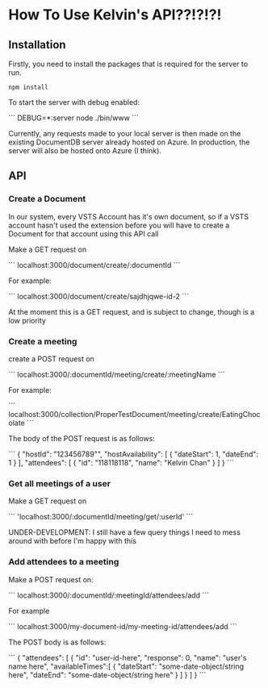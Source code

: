 <h1>How To Use Kelvin's API??!?!?!</h1>
<h2>Installation</h2>
<p>Firstly, you need to install the packages that is required for the server to run.</p>

```
npm install
```
<p>To start the server with debug enabled:</p>
```
DEBUG=*:server node ./bin/www
```
<p>
    Currently, any requests made to your local server is then made on the existing 
    DocumentDB server already hosted on Azure. In production, the server will also
    be hosted onto Azure (I think).
</p>


<h2>API</h2>

<h3>Create a Document</h3>
<p>
    In our system, every VSTS Account has it's own document, so if a VSTS account hasn't used the extension before
    you will have to create a Document for that account using this API call
</p>
<p>Make a GET request on</p>
```
localhost:3000/document/create/:documentId
```
<p>For example:</p>
```
localhost:3000/document/create/sajdhjqwe-id-2
```
<p>At the moment this is a GET request, and is subject to change, though is a low priority<p>



<h3>Create a meeting</h3>
<p>create a POST request on </p>
```
localhost:3000/:documentId/meeting/create/:meetingName
```
<p>For example:</p>
```
localhost:3000/collection/ProperTestDocument/meeting/create/EatingChocolate
```
<p>The body of the POST request is as follows:</p>
```
{
    "hostId": "123456789"",
    "hostAvailability": [
        {
            "dateStart": 1,
            "dateEnd": 1
        }
    ],
    "attendees": [
        {
            "id": "118118118",
            "name": "Kelvin Chan"
        }
    ]        
}
```

<h3>Get all meetings of a user</h3>
<p>Make a GET request on</p>
```
'localhost:3000/:documentId/meeting/get/:userId'
```
<p>UNDER-DEVELOPMENT: I still have a few query things I need to mess around with before I'm happy with this</p>

<h3>Add attendees to a meeting</h3>
<p>Make a POST request on:</p>
```
localhost:3000/:documentId/:meetingId/attendees/add
```
<p>For example</p>
```
localhost:3000/my-document-id/my-meeting-id/attendees/add
```
<p>The POST body is as follows:</p>
```
{
    "attendees": [
        {
            "id": "user-id-here",
            "response": 0,
            "name": "user's name here",
            "availableTimes":[
                {
                    "dateStart": "some-date-object/string here",
                    "dateEnd": "some-date-object/string here"
                }
            ]
        }
    ]
}
```
<p>